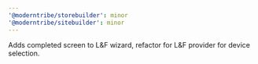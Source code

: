 ```yaml
---
'@moderntribe/storebuilder': minor
'@moderntribe/sitebuilder': minor
---
```


Adds completed screen to L&F wizard, refactor for L&F provider for device selection.
